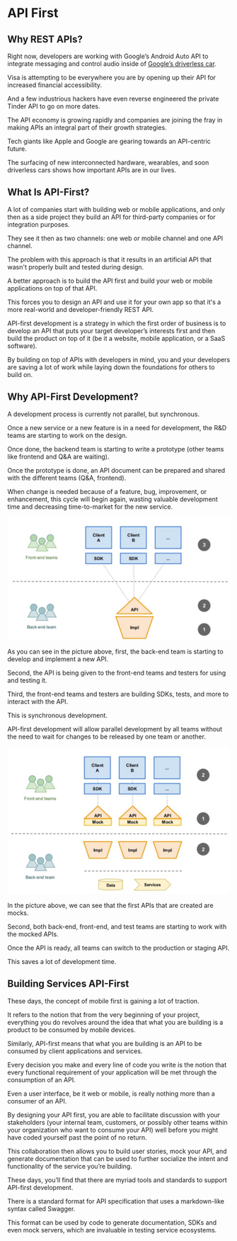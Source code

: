 
# API First

## Why REST APIs?

Right now, developers are working with Google’s Android Auto API to integrate messaging and control audio inside of [Google’s driverless car](https://developer.android.com/auto/).

Visa is attempting to be everywhere you are by opening up their API for increased financial accessibility.

And a few industrious hackers have even reverse engineered the private Tinder API to go on more dates.

The API economy is growing rapidly and companies are joining the fray in making APIs an integral part of their growth strategies.

Tech giants like Apple and Google are gearing towards an API-centric future.

The surfacing of new interconnected hardware, wearables, and soon driverless cars shows how important APIs are in our lives.

## What Is API-First?

A lot of companies start with building web or mobile applications, and only then as a side project they build an API for third-party companies or for integration purposes.

They see it then as two channels: one web or mobile channel and one API channel.

The problem with this approach is that it results in an artificial API that wasn't properly built and tested during design.

A better approach is to build the API first and build your web or mobile applications on top of that API.

This forces you to design an API and use it for your own app so that it's a more real-world and developer-friendly REST API.

API-first development is a strategy in which the first order of business is to develop an API that puts your target developer’s interests first and then build the product on top of it (be it a website, mobile application, or a SaaS software).

By building on top of APIs with developers in mind, you and your developers are saving a lot of work while laying down the foundations for others to build on.

## Why API-First Development?

A development process is currently not parallel, but synchronous.

Once a new service or a new feature is in a need for development, the R&D teams are starting to work on the design.

Once done, the backend team is starting to write a prototype (other teams like frontend and Q&A are waiting).

Once the prototype is done, an API document can be prepared and shared with the different teams (Q&A, frontend).

When change is needed because of a feature, bug, improvement, or enhancement, this cycle will begin again, wasting valuable development time and decreasing time-to-market for the new service.

![API First](code-first-approach.jpg)

As you can see in the picture above, first, the back-end team is starting to develop and implement a new API.

Second, the API is being given to the front-end teams and testers for using and testing it.

Third, the front-end teams and testers are building SDKs, tests, and more to interact with the API.

This is synchronous development.

API-first development will allow parallel development by all teams without the need to wait for changes to be released by one team or another.

![API First](api-first-approach.jpg)

In the picture above, we can see that the first APIs that are created are mocks.

Second, both back-end, front-end, and test teams are starting to work with the mocked APIs.

Once the API is ready, all teams can switch to the production or staging API.

This saves a lot of development time.

## Building Services API-First

These days, the concept of mobile first is gaining a lot of traction.

It refers to the notion that from the very beginning of your project, everything you do revolves around the idea that what you are building is a product to be consumed by mobile devices.

Similarly, API-first means that what you are building is an API to be consumed by client applications and services.

Every decision you make and every line of code you write is the notion that every functional requirement of your application will be met through the consumption of an API.

Even a user interface, be it web or mobile, is really nothing more than a consumer of an API.

By designing your API first, you are able to facilitate discussion with your stakeholders (your internal team, customers, or possibly other teams within your organization who want to consume your API) well before you might have coded yourself past the point of no return.

This collaboration then allows you to build user stories, mock your API, and generate documentation that can be used to further socialize the intent and functionality of the service you’re building.

These days, you’ll find that there are myriad tools and standards to support API-first development.

There is a standard format for API specification that uses a markdown-like syntax called Swagger.

This format can be used by code to generate documentation, SDKs and even mock servers, which are invaluable in testing service ecosystems.
